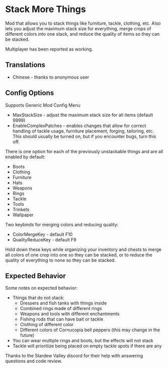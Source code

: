 # Stack More Things

Mod that allows you to stack things like furniture, tackle, clothing, etc. Also lets you adjust the maximum stack size for everything, merge crops of different colors into one stack, and reduce the quality of items so they can be stacked.

Multiplayer has been reported as working.

## Translations
* Chinese - thanks to anonymous user

## Config Options
Supports Generic Mod Config Menu

* MaxStackSize - adjust the maximum stack size for all items (default 9999)
* EnableComplexPatches - enables changes that allow for correct handling of tackle usage, furniture placement, forging, tailoring, etc. This should usually be turned on, but if you encounter bugs, turn this off.

There is one option for each of the previously unstackable things and are all enabled by default:
* Boots
* Clothing
* Furniture
* Hats
* Weapons
* Rings
* Tackle
* Tools
* Trinkets
* Wallpaper

Two keybinds for merging colors and reducing quality:
* ColorMergeKey - default F10
* QualityReduceKey - default F9

Hold down these keys while organizing your inventory and chests to merge all colors of one crop into one so they can be stacked, or to reduce the quality of everything to none so they can be stacked.

## Expected Behavior
Some notes on expected behavior:
* Things that do not stack:
  * Dressers and fish tanks with things inside
  * Combined rings made of different rings
  * Weapons and tools with different enchantments
  * Fishing rods that can have bait or tackle
  * Clothing of different color
  * Different colors of Cornucopia bell peppers (this may change in the future)
* You can wear multiple rings and boots, but the effects will not stack
* Tackle will prioritize being placed on empty tackle spots if there are any

Thanks to the Stardew Valley discord for their help with answering questions and code review.
